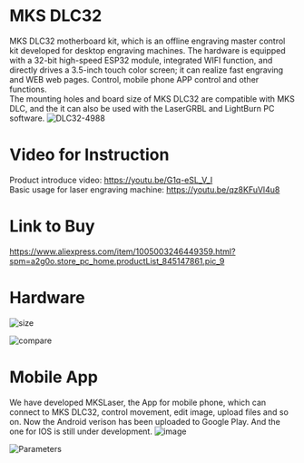 # MKS DLC32
MKS DLC32 motherboard kit, which is an offline engraving master control kit developed for desktop engraving machines. The hardware is equipped with a 32-bit high-speed ESP32 module, integrated WIFI function, and directly drives a 3.5-inch touch color screen; it can realize fast engraving and WEB web pages. Control, mobile phone APP control and other functions.  
The mounting holes and board size of MKS DLC32 are compatible with MKS DLC, and the it can also be used with the LaserGRBL and LightBurn PC software.
![DLC32-4988](https://user-images.githubusercontent.com/48378586/138043008-3359a4c0-8994-4d46-b1dc-cfd551d47b76.png)

# Video for Instruction
Product introduce video: https://youtu.be/G1q-eSL_V_I  
Basic usage for laser engraving machine: https://youtu.be/qz8KFuVl4u8
# Link to Buy
https://www.aliexpress.com/item/1005003246449359.html?spm=a2g0o.store_pc_home.productList_845147861.pic_9

#  Hardware
![size](https://user-images.githubusercontent.com/48378586/138042870-4f78506b-6ee5-4e68-a3f8-5b2527568462.jpg)

![compare](https://user-images.githubusercontent.com/48378586/138044453-24ca6b9d-2692-4dd1-8831-7d136d0b0f45.png)

#  Mobile App
We have developed MKSLaser, the App for mobile phone, which can connect to MKS DLC32, control movement, edit image, upload files and so on. Now the Android verison has been uploaded to Google Play. And the one for IOS is still under development. 
![image](https://user-images.githubusercontent.com/48378586/138044705-56821842-31f8-477e-bc7a-0a7ccbdaa075.png)

![Parameters](https://user-images.githubusercontent.com/48378586/138046973-5118cc55-2416-4dce-84fb-64aa9bb76b7f.png)

